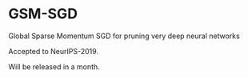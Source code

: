 # GSM-SGD
Global Sparse Momentum SGD for pruning very deep neural networks

Accepted to NeurIPS-2019.

Will be released in a month.
